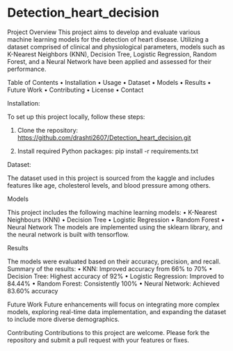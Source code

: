 # Detection_heart_decision

Project Overview
This project aims to develop and evaluate various machine learning models for the detection of heart disease. Utilizing a dataset comprised of clinical and physiological parameters, models such as K-Nearest Neighbors (KNN), Decision Tree, Logistic Regression, Random Forest, and a Neural Network have been applied and assessed for their performance.

Table of Contents
  •	Installation
  •	Usage
  •	Dataset
  •	Models
  •	Results
  •	Future Work
  •	Contributing
  •	License
  •	Contact
 
Installation:

To set up this project locally, follow these steps:

1.	Clone the repository:
https://github.com/drashti2607/Detection_heart_decision.git
 
2.	Install required Python packages:
pip install -r requirements.txt

Dataset:

The dataset used in this project is sourced from the kaggle and includes features like age, cholesterol levels, and blood pressure among others. 

Models

This project includes the following machine learning models:
  •	K-Nearest Neighbours (KNN)
  •	Decision Tree
  •	Logistic Regression
  •	Random Forest
  •	Neural Network
The models are implemented using the sklearn library, and the neural network is built with tensorflow.

Results

The models were evaluated based on their accuracy, precision, and recall. Summary of the results:
  •	KNN: Improved accuracy from 66% to 70%
  •	Decision Tree: Highest accuracy of 92%
  •	Logistic Regression: Improved to 84.44%
  •	Random Forest: Consistently 100%
  •	Neural Network: Achieved 83.60% accuracy
  
Future Work
Future enhancements will focus on integrating more complex models, exploring real-time data implementation, and expanding the dataset to include more diverse demographics.

Contributing
Contributions to this project are welcome. Please fork the repository and submit a pull request with your features or fixes.
